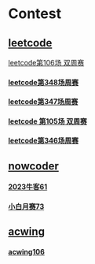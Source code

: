# Contest

## [leetcode](./leetcode/leetcode.md)

[leetcode第106场 双周赛](./leetcode/src/markdown/leetcode_two_106.md)


#### [leetcode第348场周赛](./leetcode/src/markdown/leetcode_348.md)
#### [leetcode第347场周赛](./leetcode/src/markdown/leetcode_347.md)
#### [leetcode 第105场 双周赛](./leetcode/src/markdown/leetcode_two_105.md)
#### [leetcode第346场周赛](./leetcode/src/markdown/leetcode_346.md)


## [nowcoder](./nowcoder/nowcoder.md)


#### [2023牛客61](./nowcoder/src/markdown/childrens_day_2023.md)
#### [小白月赛73](./nowcoder/src/markdown/nowcoder_73.md)



## [acwing](./acwing/acwing.md)

#### [acwing106](./acwing/src/markdown/acw_106.md)


